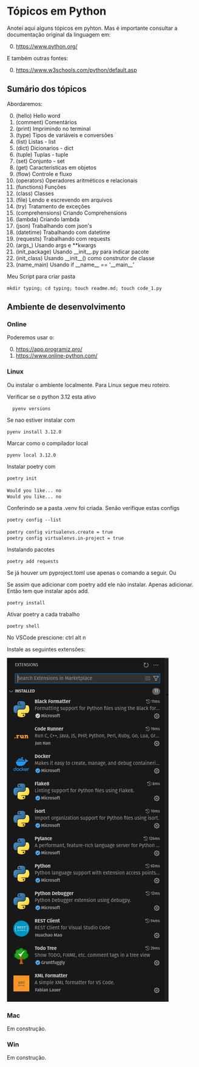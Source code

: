 # Tópicos em Python

Anotei aqui alguns tópicos em pyhton. Mas é importante consultar a documentação original da linguagem em:

0. https://www.python.org/

E também outras fontes:

0. https://www.w3schools.com/python/default.asp


## Sumário dos tópicos

Abordaremos:

0. (hello) Hello word
0. (comment) Comentários
0. (print) Imprimindo no terminal
0. (type) Tipos de variáveis e conversões
0. (list) Listas - list
0. (dict) Dicionarios - dict
0. (tuple) Tuplas - tuple
0. (set) Conjunto - set
0. (get) Caracteristicas em objetos
0. (flow) Controle e fluxo
0. (operators) Operadores aritméticos e relacionais
0. (functions) Funções
0. (class) Classes
0. (file) Lendo e escrevendo em arquivos
0. (try) Tratamento de exceções
0. (comprehensions) Criando Comprehensions
0. (lambda) Criando lambda
0. (json) Trabalhando com json's
0. (datetime) Trabalhando com datetime
0. (requests) Trabalhando com requests
0. (args_) Usando args e **kwargs
0. (init_package) Usando \_\_init\_\_.py para indicar pacote
0. (init_class) Usando \_\_init\_\_() como construtor de classe
0. (name_main) Usando if \_\_name\_\_ == '\_\_main\_\_'

Meu Script para criar pasta
```
mkdir typing; cd typing; touch readme.md; touch code_1.py
```

## Ambiente de desenvolvimento

### Online
Poderemos usar o:

0. https://app.programiz.pro/
0. https://www.online-python.com/

### Linux
Ou instalar o ambiente localmente. Para Linux segue meu roteiro.

Verificar se o python 3.12 esta ativo
```
  pyenv versions
```

Se nao estiver instalar com 

```
pyenv install 3.12.0
```

Marcar como o compilador local
```
pyenv local 3.12.0
```
Instalar poetry com 
```
poetry init

Would you like... no
Would you like... no
```
Conferindo se a pasta .venv foi criada. Senão verifique estas configs
```
poetry config --list

poetry config virtualenvs.create = true
poetry config virtualenvs.in-project = true
```

Instalando pacotes
```
poetry add requests
```
Se já houver um pyproject.toml use apenas o comando a seguir. Ou

Se assim que adicionar com poetry add ele não instalar. Apenas adicionar. Então tem que instalar após add.
```
poetry install
```

Ativar poetry a cada trabalho
```
poetry shell
```

No VSCode prescione: ctrl alt n

Instale as seguintes extensões:

![](images/extensions.png)

### Mac
Em construção.

### Win
Em construção.

